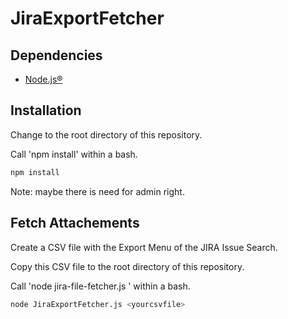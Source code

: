 # JiraExportFetcher

## Dependencies
* [Node.js®](https://nodejs.org/)

## Installation

Change to the root directory of this repository.

Call 'npm install' within a bash.
```bash
npm install
```

Note: maybe there is need for admin right.

## Fetch Attachements
Create a CSV file with the Export Menu of the JIRA Issue Search.

Copy this CSV file to the root directory of this repository.

Call 'node jira-file-fetcher.js <yourcsvfile>' within a bash.

```bash
node JiraExportFetcher.js <yourcsvfile>
```
